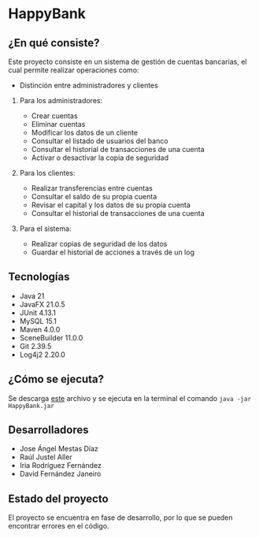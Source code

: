 # HappyBank
## ¿En qué consiste?
Este proyecto consiste en un sistema de gestión de cuentas bancarias, 
el cual permite realizar operaciones como:
* Distinción entre administradores y clientes
1. Para los administradores:
   * Crear cuentas
   * Eliminar cuentas
   * Modificar los datos de un cliente
   * Consultar el listado de usuarios del banco
   * Consultar el historial de transacciones de una cuenta
   * Activar o desactivar la copia de seguridad

2. Para los clientes:
   * Realizar transferencias entre cuentas
   * Consultar el saldo de su propia cuenta
   * Revisar el capital y los datos de su propia cuenta
   * Consultar el historial de transacciones de una cuenta

3. Para el sistema:
   * Realizar copias de seguridad de los datos
   * Guardar el historial de acciones a través de un log

## Tecnologías
* Java 21
* JavaFX 21.0.5
* JUnit 4.13.1
* MySQL 15.1
* Maven 4.0.0
* SceneBuilder 11.0.0
* Git 2.39.5
* Log4j2 2.20.0

## ¿Cómo se ejecuta?
Se descarga [este](#cómo-se-ejecuta) archivo y se ejecuta en la terminal el comando
```java -jar HappyBank.jar```

## Desarrolladores
* Jose Ángel Mestas Díaz
* Raúl Justel Aller
* Iria Rodríguez Fernández
* David Fernández Janeiro

## Estado del proyecto
El proyecto se encuentra en fase de desarrollo, por lo que se pueden encontrar errores en el código.
